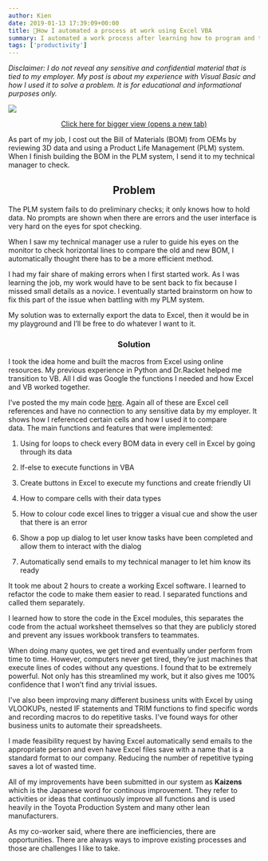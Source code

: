 ```yaml
---
author: Kien
date: 2019-01-13 17:39:09+00:00
title: 🤖How I automated a process at work using Excel VBA
summary: I automated a work process after learning how to program and translated it in VB6
tags: ['productivity']
---
```


_Disclaimer: I do not reveal any sensitive and confidential material that is tied to my employer. My post is about my experience with Visual Basic and how I used it to solve a problem. It is for educational and informational purposes only._

![](/static/images/project.gif)

<center><a href="https://www.kiendang.me/9dc8c14cc03c3b14e15a28f452d284c0/project.gif" target="_blank"> Click here for bigger view (opens a new tab)</a></center>

As part of my job, I cost out the Bill of Materials (BOM) from OEMs by reviewing 3D data and using a Product Life Management (PLM) system. When I finish building the BOM in the PLM system, I send it to my technical manager to check.

## <center>Problem</center>

The PLM system fails to do preliminary checks; it only knows how to hold data. No prompts are shown when there are errors and the user interface is very hard on the eyes for spot checking.

When I saw my technical manager use a ruler to guide his eyes on the monitor to check horizontal lines to compare the old and new BOM, I automatically thought there has to be a more efficient method.

I had my fair share of making errors when I first started work. As I was learning the job, my work would have to be sent back to fix because I missed small details as a novice. I eventually started brainstorm on how to fix this part of the issue when battling with my PLM system.

My solution was to externally export the data to Excel, then it would be in my playground and I’ll be free to do whatever I want to it.

### <center>Solution</center>

I took the idea home and built the macros from Excel using online resources. My previous experience in Python and Dr.Racket helped me transition to VB. All I did was Google the functions I needed and how Excel and VB worked together.

I’ve posted the my main code [here](https://github.com/kxdang/Excel-Macros-Checker). Again all of these are Excel cell references and have no connection to any sensitive data by my employer. It shows how I referenced certain cells and how I used it to compare data. The main functions and features that were implemented:

1. Using for loops to check every BOM data in every cell in Excel by going through its data

2. If-else to execute functions in VBA

3. Create buttons in Excel to execute my functions and create friendly UI

4. How to compare cells with their data types

5. How to colour code excel lines to trigger a visual cue and show the user that there is an error

6. Show a pop up dialog to let user know tasks have been completed and allow them to interact with the dialog

7. Automatically send emails to my technical manager to let him know its ready

It took me about 2 hours to create a working Excel software. I learned to refactor the code to make them easier to read. I separated functions and called them separately.

I learned how to store the code in the Excel modules, this separates the code from the actual worksheet themselves so that they are publicly stored and prevent any issues workbook transfers to teammates.

When doing many quotes, we get tired and eventually under perform from time to time. However, computers never get tired, they’re just machines that execute lines of codes without any questions. I found that to be extremely powerful. Not only has this streamlined my work, but it also gives me 100% confidence that I won’t find any trivial issues.

I've also been improving many different business units with Excel by using VLOOKUPs, nested IF statements and TRIM functions to find specific words and recording macros to do repetitive tasks. I've found ways for other business units to automate their spreadsheets.

I made feasibility request by having Excel automatically send emails to the appropriate person and even have Excel files save with a name that is a standard format to our company. Reducing the number of repetitive typing saves a lot of wasted time.

All of my improvements have been submitted in our system as **Kaizens** which is the Japanese word for continous improvement. They refer to activities or ideas that continuously improve all functions and is used heavily in the Toyota Production System and many other lean manufacturers.

As my co-worker said, where there are inefficiencies, there are opportunities. There are always ways to improve existing processes and those are challenges I like to take.
